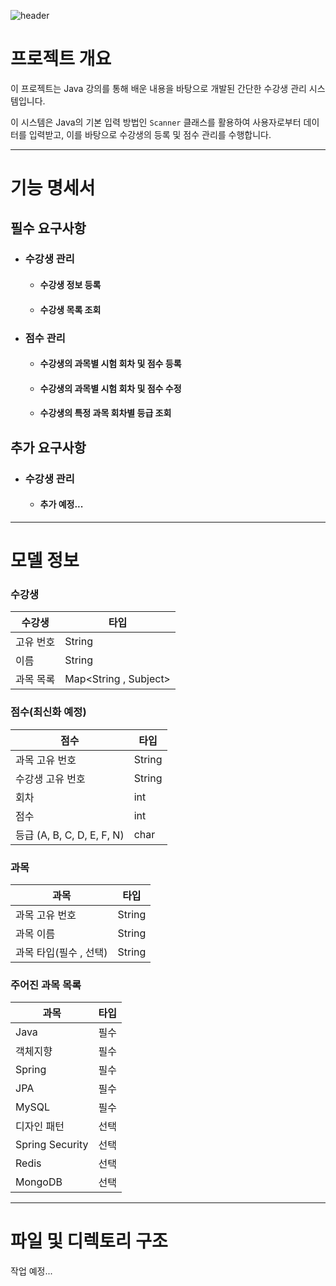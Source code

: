 ![header](https://capsule-render.vercel.app/api?text=23조%20수강생%20관리%20시스템&animation=fadeIn&type=Venom&fontColor=ffffff)

# 프로젝트 개요
이 프로젝트는 Java 강의를 통해 배운 내용을 바탕으로 개발된 간단한 수강생 관리 시스템입니다.

이 시스템은 Java의 기본 입력 방법인 `Scanner` 클래스를 활용하여 사용자로부터 데이터를 입력받고, 이를 바탕으로 수강생의 등록 및 점수 관리를 수행합니다.

***

# 기능 명세서

## 필수 요구사항
- ### 수강생 관리
  - #### 수강생 정보 등록
  - #### 수강생 목록 조회

- ### 점수 관리
  - #### 수강생의 과목별 시험 회차 및 점수 등록
  - #### 수강생의 과목별 시험 회차 및 점수 수정
  - #### 수강생의 특정 과목 회차별 등급 조회
  
## 추가 요구사항
- ### 수강생 관리
  - #### 추가 예정...
***

# 모델 정보

### 수강생
| 수강생   | 타입                    |
|-------|-----------------------|
| 고유 번호 | String                |
| 이름    | String                |
| 과목 목록 | Map<String , Subject> |

### 점수(최신화 예정)
| 점수        | 타입     |
|-----------|--------|
| 과목 고유 번호  | String |
| 수강생 고유 번호 | String |
| 회차        | int    |
| 점수        | int    |
| 등급 (A, B, C, D, E, F, N)        | char   |

### 과목
| 과목             | 타입     |
|----------------|--------|
| 과목 고유 번호       | String |
| 과목 이름          | String |
| 과목 타입(필수 , 선택) | String |

### 주어진 과목 목록
| 과목              | 타입      |    
|-----------------|---------|
| Java            | 필수 |
| 객체지향            | 필수 |
| Spring          | 필수 |
| JPA             | 필수 |
| MySQL           | 필수      |
| 디자인 패턴          | 선택      |
| Spring Security | 선택      |
| Redis           | 선택      |
| MongoDB         | 선택      |
***

# 파일 및 디렉토리 구조

작업 예정...
